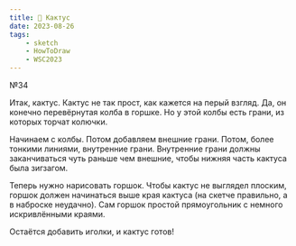 ```yaml
---
title: 🌵 Кактус
date: 2023-08-26
tags:
    - sketch
    - HowToDraw
    - WSC2023
---
```


№34

Итак, кактус. Кактус не так прост, как кажется на перый взгляд. Да, он конечно перевёрнутая колба в горшке. Но у этой колбы есть грани, из которых торчат колючки.

Начинаем с колбы. Потом добавляем внешние грани. Потом, более тонкими линиями, внутренние грани. Внутренние грани должны заканчиваться чуть раньше чем внешние, чтобы нижняя часть кактуса была зигзагом.

Теперь нужно нарисовать горшок. Чтобы кактус не выглядел плоским, горшок должен начинаться выше края кактуса (на скетче правильно, а в наброске неудачно). Сам горшок простой прямоугольник с немного искривлёнными краями.

Остаётся добавить иголки, и кактус готов!
